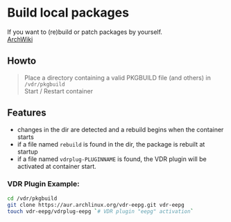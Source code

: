 # Build local packages
If you want to (re)build or patch packages by yourself.  
[ArchWiki](https://wiki.archlinux.org/title/PKGBUILD)

## Howto
> Place a directory containing a valid PKGBUILD file (and others) in `/vdr/pkgbuild`  
> Start / Restart container

## Features
  * changes in the dir are detected and a rebuild begins when the container starts
  * if a file named `rebuild` is found in the dir, the package is rebuilt at startup
  * if a file named `vdrplug-PLUGINNAME` is found, the VDR plugin will be activated at container start.

### VDR Plugin Example:
```bash
cd /vdr/pkgbuild
git clone https://aur.archlinux.org/vdr-eepg.git vdr-eepg
touch vdr-eepg/vdrplug-eepg `# VDR plugin "eepg" activation`
```